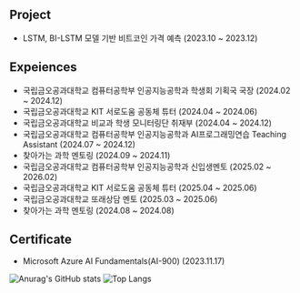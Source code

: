 ## Project
* LSTM, BI-LSTM 모델 기반 비트코인 가격 예측 (2023.10 ~ 2023.12)

## Expeiences
* 국립금오공과대학교 컴퓨터공학부 인공지능공학과 학생회 기획국 국장 (2024.02 ~ 2024.12)
* 국립금오공과대학교 KIT 서로도움 공동체 튜터 (2024.04 ~ 2024.06)
* 국립금오공과대학교 비교과 학생 모니터링단 취재부 (2024.04 ~ 2024.12)
* 국립금오공과대학교 컴퓨터공학부 인공지능공학과 AI프로그래밍연습 Teaching Assistant (2024.07 ~ 2024.12)
* 찾아가는 과학 멘토링 (2024.09 ~ 2024.11)
* 국립금오공과대학교 컴퓨터공학부 인공지능공학과 신입생멘토 (2025.02 ~ 2026.02)
* 국립금오공과대학교 KIT 서로도움 공동체 튜터 (2025.04 ~ 2025.06)
* 국립금오공과대학교 또래상담 멘토 (2025.03 ~ 2025.06)
* 찾아가는 과학 멘토링 (2024.08 ~ 2024.08)



## Certificate
* Microsoft Azure AI Fundamentals(AI-900) (2023.11.17)



![Anurag's GitHub stats](https://github-readme-stats.vercel.app/api?username=wjddnwp29&show_icons=true&theme=dracula)
![Top Langs](https://github-readme-stats.vercel.app/api/top-langs/?username=wjddnwp29&layout=compact&theme=dracula)
